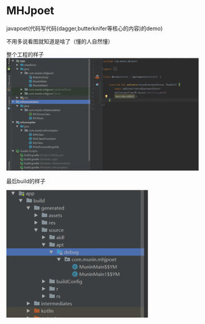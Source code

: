 # MHJpoet
javapoet(代码写代码(dagger,butterknifer等核心的内容)的demo)

不用多说看图就知道是啥了（懂的人自然懂）

整个工程的样子
![image](https://github.com/Muin613/MHJpoet/blob/master/app/src/main/res/drawable/poet.png) 

最后build的样子

![image](https://github.com/Muin613/MHJpoet/blob/master/app/src/main/res/drawable/javapoet.png) 
